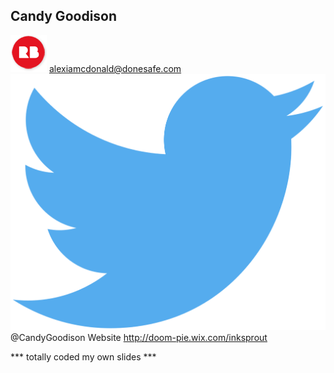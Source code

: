 ## Candy Goodison

![redbubble](images/redbubble.png) alexiamcdonald@donesafe.com
![twitter](images/twitter_bird.svg.png) @CandyGoodison
Website http://doom-pie.wix.com/inksprout

*** totally coded my own slides ***
